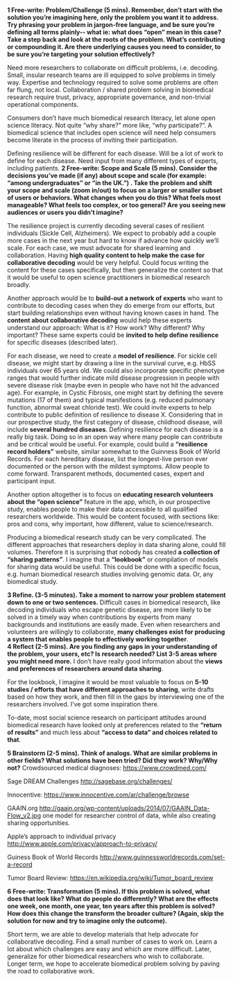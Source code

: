 **1 Free-write: Problem/Challenge (5 mins). Remember, don’t start with the solution you’re imagining here, only the problem you want it to address. Try phrasing your problem in jargon-free language, and be sure you’re defining all terms plainly-- what ie: what does “open” mean in this case? Take a step back and look at the roots of the problem. What’s contributing or compounding it. Are there underlying causes you need to consider, to be sure you’re targeting your solution effectively?**

Need more researchers to collaborate on difficult problems, i.e. decoding. Small, insular research teams are ill equipped to solve problems in timely way. Expertise and technology required to solve some problems are often far flung, not local. Collaboration / shared problem solving in biomedical research require trust, privacy, appropriate governance, and non-trivial operational components.

Consumers don’t have much biomedical research literacy, let alone open science literacy. Not quite “why share?” more like, “why participate?”. A biomedical science that includes open science will need help consumers become literate in the process of inviting their participation. 

Defining resilience will be different for each disease. Will be a lot of work to define for each disease. Need input from many different types of experts, including patients. 
**2 Free-write: Scope and Scale (5 mins). Consider the decisions you’ve made (if any) about scope and scale (for example: “among undergraduates” or “in the UK.”) . Take the problem and shift your scope and scale (zoom in/out) to focus on a larger or smaller subset of users or behaviors. What changes when you do this? What feels most manageable? What feels too complex, or too general? Are you seeing new audiences or users you didn’t imagine?**

The resilience project is currently decoding several cases of resilient individuals (Sickle Cell, Alzheimers). We expect to probably add a couple more cases in the next year but hard to know if advance how quickly we’ll scale. For each case, we must advocate for shared learning and collaboration. Having **high quality content to help make the case for collaborative decoding** would be very helpful. Could focus writing the content for these cases specifically, but then generalize the content so that it would be useful to open science practitioners in biomedical research broadly.

Another approach would be to **build-out a network of experts** who want to contribute to decoding cases when they do emerge from our efforts, but start building relationships even without having known cases in hand. The **content about collaborative decoding** would help these experts understand our approach: What is it? How work? Why different? Why important? These same experts could be **invited to help define resilience** for specific diseases (described later).

For each disease, we need to create a **model of resilience**. For sickle cell disease, we might start by drawing a line in the survival curve, e.g. HbSS individuals over 65 years old. We could also incorporate specific phenotype ranges that would further indicate mild disease progression in people with severe disease risk (maybe even in people who have not hit the advanced age). For example, in Cystic Fibrosis, one might start by defining the severe mutations (17 of them) and typical manifestions (e.g. reduced pulmonary function, abnormal sweat chloride test). We could invite experts to help contribute to public definition of resilience to disease X. Considering that in our prospective study, the first category of disease, childhood disease, will include **several hundred diseases**. Defining resilience for each disease is a really big task. Doing so in an open way where many people can contribute and be critical would be useful. For example, could build a **“resilience record holders”** website, similar somewhat to the Guinness Book of World Records. For each hereditary disease, list the longest-live person ever documented or the person with the mildest symptoms. Allow people to come forward. Transparent methods, documented cases, expert and participant input. 

Another option altogether is to focus on **educating research volunteers about the “open science”** feature in the app, which, in our prospective study, enables people to make their data accessible to all qualified researchers worldwide.  This would be content focused, with sections like: pros and cons, why important, how different, value to science/research.  

Producing a biomedical research study can be very complicated. The different approaches that researchers deploy in data sharing alone, could fill volumes. Therefore it is surprising that nobody has created **a collection of “sharing patterns”**. I imagine that a **“lookbook”** or compilation of models for sharing data would be useful. This could be done with a specific focus, e.g. human biomedical research studies involving genomic data. Or, any biomedical study.

**3 Refine. (3-5 minutes). Take a moment to narrow your problem statement down to one or two sentences.**
Difficult cases in biomedical research, like decoding individuals who escape genetic disease, are more likely to be solved in a timely way when contributions by experts from many backgrounds and institutions are easily made. Even when researchers and volunteers are willingly to collaborate, **many challenges exist for producing a system that enables people to effectively working together**.  
**4 Reflect (2-5 mins). Are you finding any gaps in your understanding of the problem, your users, etc? Is research needed? List 3-5 areas where you might need more.**
I don’t have really good information about the **views and preferences of researchers around data sharing**. 

For the lookbook, I imagine it would be most valuable to focus on **5-10 studies / efforts that have different approaches to sharing**, write drafts based on how they work, and then fill in the gaps by interviewing one of the researchers involved.  I’ve got some inspiration there.

To-date, most social science research on participant attitudes around biomedical research have looked only at preferences related to the **“return of results”** and much less about **“access to data” and choices related to that**.


**5 Brainstorm (2-5 mins). Think of analogs. What are similar problems in other fields? What solutions have been tried? Did they work? Why/Why not?**
Crowdsourced medical diagnoses:
https://www.crowdmed.com/

Sage DREAM Challenges
http://sagebase.org/challenges/

Innocentive:
https://www.innocentive.com/ar/challenge/browse

GAAIN.org
http://gaain.org/wp-content/uploads/2014/07/GAAIN_Data-Flow_v2.jpg
one model for researcher control of data, while also creating sharing opportunities. 

Apple’s approach to individual privacy
http://www.apple.com/privacy/approach-to-privacy/

Guiness Book of World Records
http://www.guinnessworldrecords.com/set-a-record

Tumor Board Review:
https://en.wikipedia.org/wiki/Tumor_board_review


**6 Free-write: Transformation (5 mins). If this problem is solved, what does that look like? What do people do differently? What are the effects one week, one month, one year, ten years after this problem is solved? How does this change the transform the broader culture? (Again, skip the solution for now and try to imagine only the outcome).**

Short term, we are able to develop materials that help advocate for collaborative decoding. Find a small number of cases to work on. Learn a lot about which challenges are easy and which are more difficult. Later, generalize for other biomedical researchers who wish to collaborate. Longer term, we hope to accelerate biomedical problem solving by paving the road to collaborative work.
